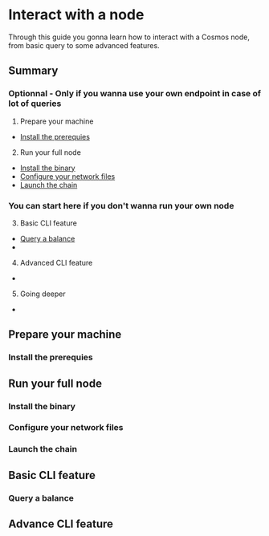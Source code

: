 # Interact with a node
Through this guide you gonna learn how to interact with a Cosmos node, from basic query to some advanced features.  

## Summary
### Optionnal - Only if you wanna use your own endpoint in case of lot of queries
1. Prepare your machine
  - [Install the prerequies](https://github.com/StakeLab-Hub/Documentation/tree/main/CLI/Interact-with-a-node/README.md#Install-the-prerequies)
2. Run your full node
  - [Install the binary]()
  - [Configure your network files]()
  - [Launch the chain]()
  
### You can start here if you don't wanna run your own node
3. Basic CLI feature
  - [Query a balance]()
  - []()
4. Advanced CLI feature
  - []() 
5. Going deeper 
  - []()


## Prepare your machine
### Install the prerequies


## Run your full node
### Install the binary
### Configure your network files
### Launch the chain


## Basic CLI feature
### Query a balance

## Advance CLI feature
### 
